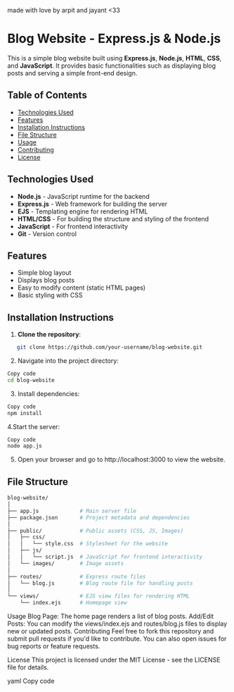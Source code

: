 made with love by arpit and jayant <33
# Blog Website - Express.js & Node.js

This is a simple blog website built using **Express.js**, **Node.js**, **HTML**, **CSS**, and **JavaScript**. It provides basic functionalities such as displaying blog posts and serving a simple front-end design.

## Table of Contents

- [Technologies Used](#technologies-used)
- [Features](#features)
- [Installation Instructions](#installation-instructions)
- [File Structure](#file-structure)
- [Usage](#usage)
- [Contributing](#contributing)
- [License](#license)

## Technologies Used

- **Node.js** - JavaScript runtime for the backend
- **Express.js** - Web framework for building the server
- **EJS** - Templating engine for rendering HTML
- **HTML/CSS** - For building the structure and styling of the frontend
- **JavaScript** - For frontend interactivity
- **Git** - Version control

## Features

- Simple blog layout
- Displays blog posts
- Easy to modify content (static HTML pages)
- Basic styling with CSS

## Installation Instructions

1. **Clone the repository**:
   
```bash
   git clone https://github.com/your-username/blog-website.git
```
2. Navigate into the project directory:
```bash
Copy code
cd blog-website
```
3. Install dependencies:

```bash
Copy code
npm install
```
4.Start the server:

```bash
Copy code
node app.js
```

5. Open your browser and go to http://localhost:3000 to view the website.

## File Structure

```bash
blog-website/
│
├── app.js             # Main server file
├── package.json       # Project metadata and dependencies
│
├── public/            # Public assets (CSS, JS, Images)
│   ├── css/
│   │   └── style.css  # Stylesheet for the website
│   ├── js/
│   │   └── script.js  # JavaScript for frontend interactivity
│   └── images/        # Image assets
│
├── routes/            # Express route files
│   └── blog.js        # Blog route file for handling posts
│
└── views/             # EJS view files for rendering HTML
    └── index.ejs      # Homepage view

```
Usage
Blog Page: The home page renders a list of blog posts.
Add/Edit Posts: You can modify the views/index.ejs and routes/blog.js files to display new or updated posts.
Contributing
Feel free to fork this repository and submit pull requests if you'd like to contribute. You can also open issues for bug reports or feature requests.

License
This project is licensed under the MIT License - see the LICENSE file for details.

yaml
Copy code


